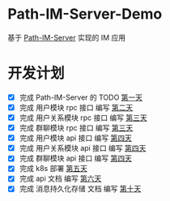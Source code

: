 # Path-IM-Server-Demo
基于 [Path-IM-Server](https://github.com/showurl/Path-IM-Server) 实现的 IM 应用 

# 开发计划
- [x] 完成 Path-IM-Server 的 TODO [第一天](docs/day01/README.md)
- [x] 完成 用户模块 rpc 接口 编写 [第二天](docs/day02/README.md)
- [x] 完成 用户关系模块 rpc 接口 编写 [第三天](docs/day03/relation.md)
- [x] 完成 群聊模块 rpc 接口 编写 [第三天](docs/day03/group.md)
- [x] 完成 用户模块 api 接口 编写 [第四天](docs/day04/README.md)
- [x] 完成 用户关系模块 api 接口 编写 [第四天](docs/day04/README.md)
- [x] 完成 群聊模块 api 接口 编写 [第四天](docs/day04/README.md)
- [x] 完成 k8s 部署 [第五天](deploy/k8s/README.md)
- [x] 完成 api 文档 编写 [第六天](docs/api.md)
- [x] 完成 消息持久化存储 文档 编写 [第十天](docs/persistent.md)
